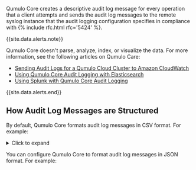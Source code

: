 Qumulo Core creates a descriptive audit log message for every operation that a client attempts and sends the audit log messages to the remote syslog instance that the audit logging configuration specifies in compliance with {% include rfc.html rfc='5424' %}.

{{site.data.alerts.note}}
<p>Qumulo Core doesn't parse, analyze, index, or visualize the data. For more information, see the following articles on Qumulo Care:</p>
<ul>
  <li><a target="_blank" href="https://care.qumulo.com/s/article/Sending-Audit-Logs-for-a-Qumulo-Cloud-Cluster-to-CloudWatch">Sending Audit Logs for a Qumulo Cloud Cluster to Amazon CloudWatch</a></li>
  <li><a target="_blank" href="https://care.qumulo.com/s/article/Qumulo-Core-Audit-Logging-with-Elasticsearch">Using Qumulo Core Audit Logging with Elasticsearch</a></li>
  <li><a target="_blank" href="https://care.qumulo.com/s/article/Using-Splunk-with-Qumulo-Core-Audit-Logging">Using Splunk with Qumulo Core Audit Logging</a></li>
</ul>
{{site.data.alerts.end}}

## How Audit Log Messages are Structured
By default, Qumulo Core formats audit log messages in CSV format. For example:

<details>
<summary>Click to expand</summary>
{% highlight %}
Jun 6 14:52:28 qfsd-1 qumulo {{exampleIP0}},"system",internal,remote_syslog_startup,ok,,"",""
Jun 6 14:52:28 qfsd-1 qumulo {{exampleIP0}},"admin",api,audit_modify_syslog_config,ok,,"",""
Jun 6 14:52:40 qfsd-1 qumulo {{exampleIP0}},"admin",api,rest_login,ok,,"",""
Jun 6 14:53:19 qfsd-1 qumulo {{exampleIPv60}},"admin",api,rest_login,ok,,"",""
Jun 6 14:53:22 qfsd-1 qumulo {{exampleIP0}},"admin",api,fs_read_metadata,ok,3,"/some_file",""
Jun 6 14:53:22 qfsd-1 qumulo {{exampleIP0}},"admin",api,fs_write_metadata,ok,3,"/some_file",""
Jun 6 14:53:22 qfsd-1 qumulo {{exampleIP0}},"admin",api,fs_write_data,ok,3,"/some_file",""
Jun 6 14:53:54 qfsd-1 qumulo {{exampleIP0}},"admin",api,fs_write_metadata,ok,3,"/some_file",""
Jun 6 14:54:05 qfsd-1 qumulo {{exampleIP0}},"admin",api,fs_read_metadata,ok,2,"/",""
Jun 6 14:54:05 qfsd-1 qumulo {{exampleIP0}},"admin",api,fs_rename,ok,3,"/some_file","/other_file"
Jun 6 14:54:19 qfsd-1 qumulo {{exampleIPv60}},"admin",api,rest_login,ok,,"",""
Jun 6 14:55:19 qfsd-1 qumulo {{exampleIPv60}},"admin",api,rest_login,ok,,"",""
Jun 6 14:55:24 qfsd-1 qumulo {{exampleIP0}},"admin",api,begin_audit_modify_syslog_config,ok,,"",""
Jun 6 14:55:24 qfsd-1 qumulo {{exampleIP0}},"system",internal,remote_syslog_startup,ok,,"","
{% endhighlight %}
</details>

You can configure Qumulo Core to format audit log messages in JSON format. For example:
